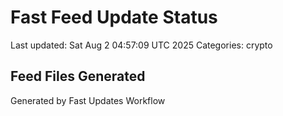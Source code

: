 # Fast Feed Update Status
Last updated: Sat Aug  2 04:57:09 UTC 2025
Categories: crypto

## Feed Files Generated

Generated by Fast Updates Workflow
